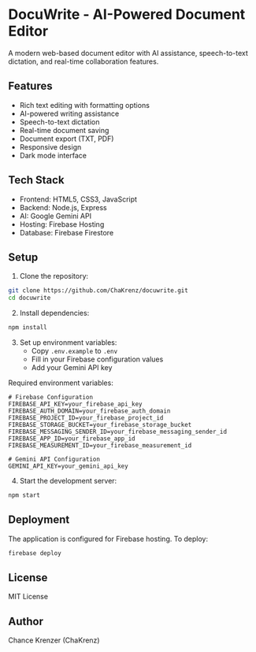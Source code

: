 # DocuWrite - AI-Powered Document Editor

A modern web-based document editor with AI assistance, speech-to-text dictation, and real-time collaboration features.

## Features

- Rich text editing with formatting options
- AI-powered writing assistance
- Speech-to-text dictation
- Real-time document saving
- Document export (TXT, PDF)
- Responsive design
- Dark mode interface

## Tech Stack

- Frontend: HTML5, CSS3, JavaScript
- Backend: Node.js, Express
- AI: Google Gemini API
- Hosting: Firebase Hosting
- Database: Firebase Firestore

## Setup

1. Clone the repository:
```bash
git clone https://github.com/ChaKrenz/docuwrite.git
cd docuwrite
```

2. Install dependencies:
```bash
npm install
```

3. Set up environment variables:
   - Copy `.env.example` to `.env`
   - Fill in your Firebase configuration values
   - Add your Gemini API key

Required environment variables:
```
# Firebase Configuration
FIREBASE_API_KEY=your_firebase_api_key
FIREBASE_AUTH_DOMAIN=your_firebase_auth_domain
FIREBASE_PROJECT_ID=your_firebase_project_id
FIREBASE_STORAGE_BUCKET=your_firebase_storage_bucket
FIREBASE_MESSAGING_SENDER_ID=your_firebase_messaging_sender_id
FIREBASE_APP_ID=your_firebase_app_id
FIREBASE_MEASUREMENT_ID=your_firebase_measurement_id

# Gemini API Configuration
GEMINI_API_KEY=your_gemini_api_key
```

4. Start the development server:
```bash
npm start
```

## Deployment

The application is configured for Firebase hosting. To deploy:

```bash
firebase deploy
```

## License

MIT License

## Author

Chance Krenzer (ChaKrenz) 